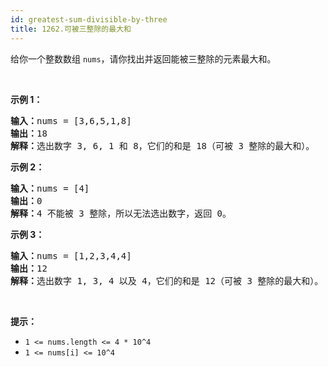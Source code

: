 ```yaml
---
id: greatest-sum-divisible-by-three
title: 1262.可被三整除的最大和
---
```

给你一个整数数组 <code>nums</code>，请你找出并返回能被三整除的元素最大和。

 

**示例 1：**


<pre><strong>输入：</strong>nums = [3,6,5,1,8]<br/><strong>输出：</strong>18<br/><strong>解释：</strong>选出数字 3, 6, 1 和 8，它们的和是 18（可被 3 整除的最大和）。</pre>

**示例 2：**


<pre><strong>输入：</strong>nums = [4]<br/><strong>输出：</strong>0<br/><strong>解释：</strong>4 不能被 3 整除，所以无法选出数字，返回 0。<br/></pre>

**示例 3：**


<pre><strong>输入：</strong>nums = [1,2,3,4,4]<br/><strong>输出：</strong>12<br/><strong>解释：</strong>选出数字 1, 3, 4 以及 4，它们的和是 12（可被 3 整除的最大和）。<br/></pre>

 

**提示：**


- <code>1 &lt;= nums.length &lt;= 4 * 10^4</code>
- <code>1 &lt;= nums[i] &lt;= 10^4</code>
